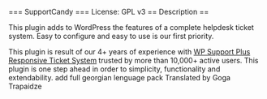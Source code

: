 === SupportCandy ===
License: GPL v3
== Description ==

This plugin adds to WordPress the features of a complete helpdesk ticket system. Easy to configure and easy to use is our first priority.

This plugin is result of our 4+ years of experience with [WP Support Plus Responsive Ticket System](https://wordpress.org/plugins/wp-support-plus-responsive-ticket-system/) trusted by more than 10,000+ active users. This plugin is one step ahead in order to simplicity, functionality and extendability.
add full georgian lenguage pack Translated by Goga Trapaidze
